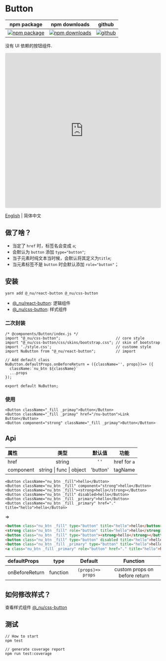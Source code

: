 # Button

| npm package                          | npm downloads                              | github                          |
| ------------------------------------ | ------------------------------------------ | ------------------------------- |
| [![npm package][npm-badge]][npm-url] | [![npm downloads][npm-downloads]][npm-url] | [![github][git-badge]][git-url] |

[npm-badge]: https://img.shields.io/npm/v/@_nu/react-button.svg
[npm-url]: https://www.npmjs.org/package/@_nu/react-button
[npm-downloads]: https://img.shields.io/npm/dw/@_nu/react-button
[git-url]: https://github.com/nu-system/react-button
[git-badge]: https://img.shields.io/github/stars/nu-system/react-button.svg?style=social

没有 UI 依赖的按钮组件.

<iframe src="https://codesandbox.io/embed/throbbing-leftpad-juijc?autoresize=1&fontsize=14&hidenavigation=1&module=%2Fsrc%2Fcomponents%2FButton.js" title="throbbing-leftpad-juijc" style="width:100%; height:500px; border:0; border-radius: 4px; overflow:hidden;" sandbox="allow-modals allow-forms allow-popups allow-scripts allow-same-origin"></iframe>

[English](../README.md) | 简体中文

## 做了啥？

- 当定了 `href` 时，标签名会变成 `a`;
- 会默认为 `button` 添加 `type="button"`;
- 当子元素时纯文本当时候，会默认将其定义为`title`;
- 当元素标签不是 `button` 时会默认添加 `role="button"`；

## 安装

```
yarn add @_nu/react-button @_nu/css-button
```

- [@\_nu/react-button](https://nu-system.github.io/react/button/): 逻辑组件
- [@\_nu/css-button](https://nu-system.github.io/css/button/): 样式组件

### 二次封装

```JSX
/* @components/Button/index.js */
import "@_nu/css-button";                         // core style
import "@_nu/css-button/css/skins/bootstrap.css"; // skin of bootstrap
import './style.css';                             // custome style
import NuButton from "@_nu/react-button";         // import

// Add default class
NuButton.defaultProps.onBeforeReturn = ({className='', props})=> ({
  className:`nu_btn ${className}`
  ...props
});

export default NuButton;
```

### 使用

```JSX
<Button className="_fill _primay">Button</Button>
<Button className="_fill _primay" href="/nu-button">Link Button</Button>
<Button component="strong" className="_fill _primay">Button</Button>
```

## Api

| 属性      |               类型               |  默认值  |     功能     |
| :-------- | :------------------------------: | :------: | :----------: |
| href      |              string              | '&nbsp;' | href for `a` |
| component | string &#124; func &#124; object | 'button' |   tagName    |

```JSX
<Button className="nu_btn _fill">hello</Button>
<Button className="nu_btn _fill" component="strong">hello</Button>
<Button className="nu_btn _fill"><strong>hello</strong></Button>
<Button className="nu_btn _fill" disabled>hello</Button>
<Button className="nu_btn _fill _primary">hello</Button>
<Button className="nu_btn _fill _primary" href="." title="hello">hello</Button>
```

=>

```HTML
<button class="nu_btn _fill" type="button" title="hello">hello</button>
<strong class="nu_btn _fill" role="button" title="hello">hello</strong>
<button class="nu_btn _fill" type="button"><strong>hello</strong></button>
<button class="nu_btn _fill" type="button" disabled title="hello">hello</button>
<button class="nu_btn _fill _primary" type="button" title="hello">hello</button>
<a class="nu_btn _fill _primary" role="button" href="." title="hello">hello</a>
```

| defaultProps   |   type   |      Default      |           Function            |
| :------------- | :------: | :---------------: | :---------------------------: |
| onBeforeReturn | function | `(props)=> props` | custom props on before return |

## 如何修改样式？

查看样式组件 [@\_nu/css-button](https://nu-system.github.io/zh/css/button/)

## 测试

```
// How to start
npm test
```

```
// generate coverage report
npm run test:coverage
```
